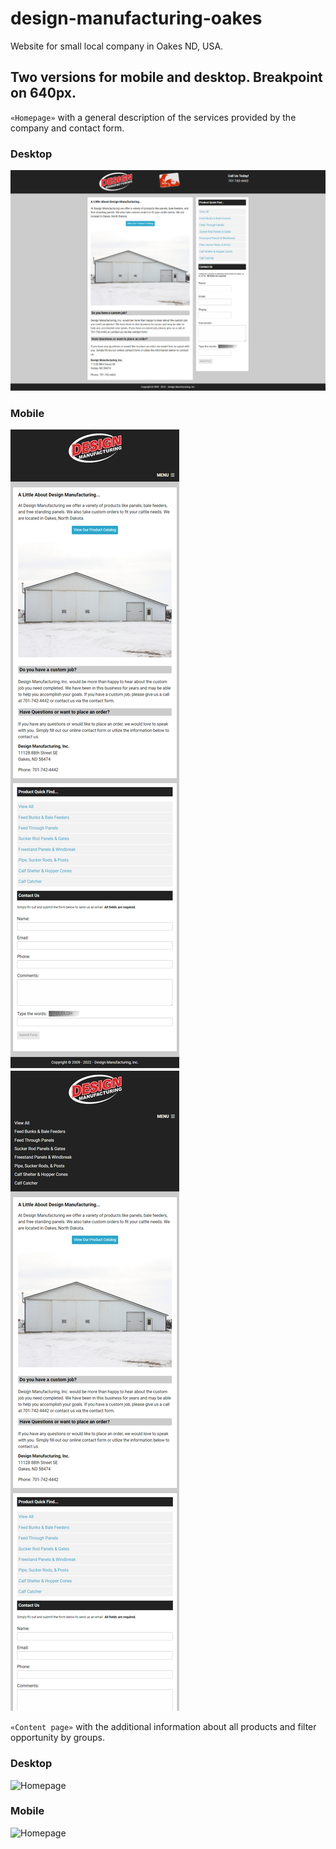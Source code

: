 # design-manufacturing-oakes

Website for small local company in Oakes ND, USA.

## Two versions for mobile and desktop. Breakpoint on 640px.

`«Homepage»` with a general description of the services provided by the company
and contact form.

### Desktop

![Homepage](./assets/home.png)

### Mobile

![Homepage](./assets/home-mobile.png) ![Homepage](./assets/mobile-menu.png)

`«Content page»` with the additional information about all products and filter
opportunity by groups.

### Desktop

![Homepage](./assets/content.png)

### Mobile

![Homepage](./assets/content-mobile.png)
